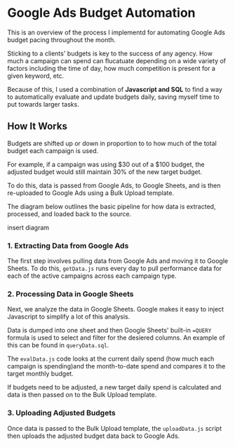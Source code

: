 # Google Ads Budget Automation
This is an overview of the process I implementd for automating Google Ads budget pacing throughout the month.

Sticking to a clients' budgets is key to the success of any agency. How much a campaign can spend can flucatuate depending on a wide variety of factors including the time of day, how much competition is present for a given keyword, etc.

Because of this, I used a combination of **Javascript and SQL** to find a way to automatically evaluate and update budgets daily, saving myself time to put towards larger tasks.

## How It Works
Budgets are shifted up or down in proportion to to how much of the total budget each campaign is used.

For example, if a campaign was using $30 out of a $100 budget, the adjusted budget would still maintain 30% of the new target budget.

To do this, data is passed from Google Ads, to Google Sheets, and is then re-uploaded to Google Ads using a Bulk Upload template.

The diagram below outlines the basic pipeline for how data is extracted, processed, and loaded back to the source.

insert diagram

### 1. Extracting Data from Google Ads
The first step involves pulling data from Google Ads and moving it to Google Sheets. To do this, `getData.js` runs every day to pull performance data for each of the active campaigns across each campaign type.

### 2. Processing Data in Google Sheets
Next, we analyze the data in Google Sheets. Google makes it easy to inject Javascript to simplify a lot of this analysis.

Data is dumped into one sheet and then Google Sheets' built-in `=QUERY` formula is used to select and filter for the desiered columns. An example of this can be found in `queryData.sql`.

The `evalData.js` code looks at the current daily spend (how much each campaign is spending)and the month-to-date spend and compares it to the target monthly budget.

If budgets need to be adjusted, a new target daily spend is calculated and data is then passed on to the Bulk Upload template.

### 3. Uploading Adjusted Budgets
Once data is passed to the Bulk Upload template, the `uploadData.js` script then uploads the adjusted budget data back to Google Ads.